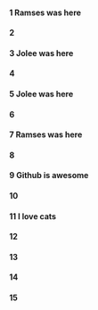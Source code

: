 #### 1 Ramses was here
#### 2
#### 3 Jolee was here
#### 4
#### 5 Jolee was here
#### 6
#### 7 Ramses was here
#### 8
#### 9 Github is awesome
#### 10
#### 11 I love cats
#### 12
#### 13
#### 14
#### 15
